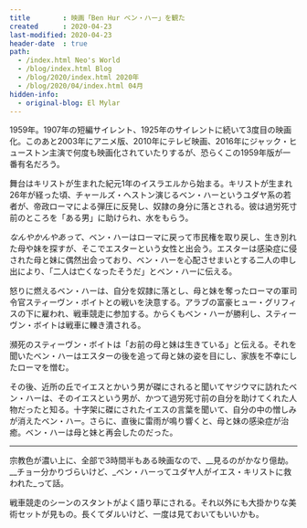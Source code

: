 ```yaml
---
title        : 映画「Ben Hur ベン・ハー」を観た
created      : 2020-04-23
last-modified: 2020-04-23
header-date  : true
path:
  - /index.html Neo's World
  - /blog/index.html Blog
  - /blog/2020/index.html 2020年
  - /blog/2020/04/index.html 04月
hidden-info:
  - original-blog: El Mylar
---
```


1959年。1907年の短編サイレント、1925年のサイレントに続いて3度目の映画化。このあと2003年にアニメ版、2010年にテレビ映画、2016年にジャック・ヒューストン主演で何度も映画化されていたりするが、恐らくこの1959年版が一番有名だろう。

舞台はキリストが生まれた紀元1年のイスラエルから始まる。キリストが生まれ26年が経った頃、チャールズ・ヘストン演じるベン・ハーというユダヤ系の若者が、帝政ローマによる弾圧に反発し、奴隷の身分に落とされる。彼は過労死寸前のところを「ある男」に助けられ、水をもらう。

_なんやかんやあって_、ベン・ハーはローマに戻って市民権を取り戻し、生き別れた母や妹を探すが、そこでエスターという女性と出会う。エスターは感染症に侵された母と妹に偶然出会っており、ベン・ハーを心配させまいとする二人の申し出により、「二人は亡くなったそうだ」とベン・ハーに伝える。

怒りに燃えるベン・ハーは、自分を奴隷に落とし、母と妹を奪ったローマの軍司令官スティーヴン・ボイトとの戦いを決意する。アラブの富豪ヒュー・グリフィスの下に雇われ、戦車競走に参加する。からくもベン・ハーが勝利し、スティーヴン・ボイトは戦車に轢き潰される。

瀕死のスティーヴン・ボイトは「お前の母と妹は生きている」と伝える。それを聞いたベン・ハーはエスターの後を追って母と妹の姿を目にし、家族を不幸にしたローマを憎む。

その後、近所の丘でイエスとかいう男が磔にされると聞いてヤジウマに訪れたベン・ハーは、そのイエスという男が、かつて過労死寸前の自分を助けてくれた人物だったと知る。十字架に磔にされたイエスの言葉を聞いて、自分の中の憎しみが消えたベン・ハー。さらに、直後に雷雨が鳴り響くと、母と妹の感染症が治癒。ベン・ハーは母と妹と再会したのだった。

---

宗教色が濃い上に、全部で3時間半もある映画なので、__見るのがかなり億劫。__チョー分かりづらいけど、_ベン・ハーってユダヤ人がイエス・キリストに救われた_って話。

戦車競走のシーンのスタントがよく語り草にされる。それ以外にも大掛かりな美術セットが見もの。長くてダルいけど、一度は見ておいてもいいかも。
